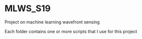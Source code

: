 # MLWS_S19
Project on machine learning wavefront sensing

Each folder contains one or more scripts that I use for this project
